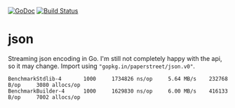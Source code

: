 [![GoDoc](https://godoc.org/gopkg.in/paperstreet/json.v0?status.svg)](https://godoc.org/gopkg.in/paperstreet/json.v0)
[![Build Status](https://travis-ci.org/paperstreet/json.svg?branch=master)](https://travis-ci.org/paperstreet/json)

# json
Streaming json encoding in Go. I'm still not completely happy with the api, so
it may change. Import using `"gopkg.in/paperstreet/json.v0"`.

    BenchmarkStdlib-4       1000     1734826 ns/op     5.64 MB/s    232768 B/op     3080 allocs/op
    BenchmarkBuilder-4      1000     1629830 ns/op     6.00 MB/s    416133 B/op     7002 allocs/op
